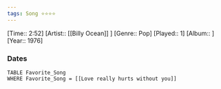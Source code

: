```yaml
---
tags: Song ⭐⭐⭐⭐ 
---
```

[Time:: 2:52]
[Artist:: [[Billy Ocean]] ]
[Genre:: Pop]
[Played:: 1]
[Album:: ]
[Year:: 1976]
### Dates
````dataview
TABLE Favorite_Song
WHERE Favorite_Song = [[Love really hurts without you]]
````